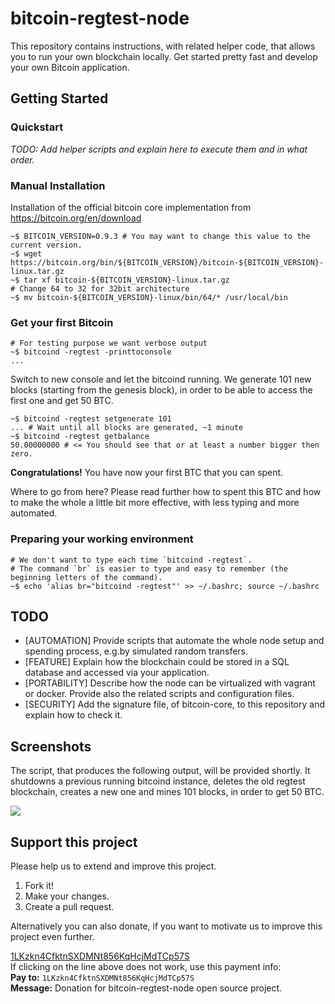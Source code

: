 # bitcoin-regtest-node #

This repository contains instructions, with related helper code, that allows you
to run your own blockchain locally. Get started pretty fast and develop your
own Bitcoin application.

## Getting Started ##

### Quickstart ###

*TODO: Add helper scripts and explain here to execute them and in what order.*

### Manual Installation ###

Installation of the official bitcoin core implementation from
https://bitcoin.org/en/download

    ~$ BITCOIN_VERSION=0.9.3 # You may want to change this value to the current version.
    ~$ wget https://bitcoin.org/bin/${BITCOIN_VERSION}/bitcoin-${BITCOIN_VERSION}-linux.tar.gz
    ~$ tar xf bitcoin-${BITCOIN_VERSION}-linux.tar.gz
    # Change 64 to 32 for 32bit architecture
    ~$ mv bitcoin-${BITCOIN_VERSION}-linux/bin/64/* /usr/local/bin

### Get your first Bitcoin ###

    # For testing purpose we want verbose output
    ~$ bitcoind -regtest -printtoconsole
    ...

Switch to new console and let the bitcoind running. We generate 101 new blocks
(starting from the genesis block), in order to be able to access the first one
and get 50 BTC.

    ~$ bitcoind -regtest setgenerate 101
    ... # Wait until all blocks are generated, ~1 minute
    ~$ bitcoind -regtest getbalance
    50.00000000 # <= You should see that or at least a number bigger then zero.

**Congratulations!** You have now your first BTC that you can spent.

Where to go from here? Please read further how to spent this BTC and how to make
 the whole a little bit more effective, with less typing and more automated.

### Preparing your working environment ###

    # We don't want to type each time `bitcoind -regtest`.
    # The command `br` is easier to type and easy to remember (the beginning letters of the command).
    ~$ echo 'alias br="bitcoind -regtest"' >> ~/.bashrc; source ~/.bashrc


## TODO ##

* [AUTOMATION] Provide scripts that automate the whole node setup and spending
process, e.g.by simulated random transfers.
* [FEATURE] Explain how the blockchain could be stored in a SQL database and
accessed via your application.
* [PORTABILITY] Describe how the node can be virtualized with vagrant or docker.
Provide also the related scripts and configuration files.
* [SECURITY] Add the signature file, of bitcoin-core, to this repository and
explain how to check it.

## Screenshots ##

The script, that produces the following output, will be provided shortly. It
shutdowns a previous running bitcoind instance, deletes the old regtest
blockchain, creates a new one and mines 101 blocks, in order to get 50 BTC.

<img src="https://raw.githubusercontent.com/Sigimera/bitcoin-regtest-node/master/screenshots/script_fresh_regtest_start.png">

## Support this project ##

Please help us to extend and improve this project.

1. Fork it!
2. Make your changes.
3. Create a pull request.


Alternatively you can also donate, if you want to motivate us to improve this
project even further.

[1LKzkn4CfktnSXDMNt856KqHcjMdTCp57S](bitcoin:1LKzkn4CfktnSXDMNt856KqHcjMdTCp57S?label=bitcoin-regtest-node)<br/>
If clicking on the line above does not work, use this payment info:<br/>
**Pay to:**  `1LKzkn4CfktnSXDMNt856KqHcjMdTCp57S` <br/>
**Message:** Donation for bitcoin-regtest-node open source project.
